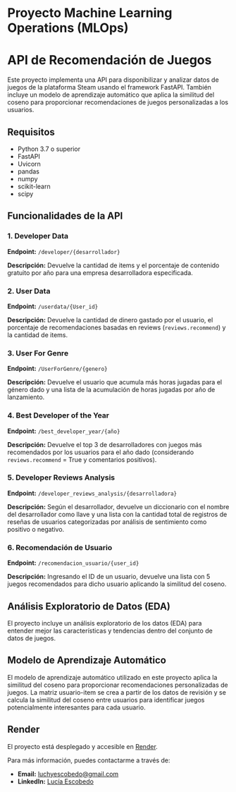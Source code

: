 # Proyecto Machine Learning Operations (MLOps) 
# API de Recomendación de Juegos

Este proyecto implementa una API para disponibilizar y analizar datos de juegos de la plataforma Steam usando el framework FastAPI. También incluye un modelo de aprendizaje automático que aplica la similitud del coseno para proporcionar recomendaciones de juegos personalizadas a los usuarios.

## Requisitos

- Python 3.7 o superior
- FastAPI
- Uvicorn
- pandas
- numpy
- scikit-learn
- scipy

## Funcionalidades de la API

### 1. Developer Data
**Endpoint:** `/developer/{desarrollador}`

**Descripción:** Devuelve la cantidad de items y el porcentaje de contenido gratuito por año para una empresa desarrolladora especificada.

### 2. User Data
**Endpoint:** `/userdata/{User_id}`

**Descripción:** Devuelve la cantidad de dinero gastado por el usuario, el porcentaje de recomendaciones basadas en reviews (`reviews.recommend`) y la cantidad de items.

### 3. User For Genre
**Endpoint:** `/UserForGenre/{genero}`

**Descripción:** Devuelve el usuario que acumula más horas jugadas para el género dado y una lista de la acumulación de horas jugadas por año de lanzamiento.

### 4. Best Developer of the Year
**Endpoint:** `/best_developer_year/{año}`

**Descripción:** Devuelve el top 3 de desarrolladores con juegos más recomendados por los usuarios para el año dado (considerando `reviews.recommend` = True y comentarios positivos).

### 5. Developer Reviews Analysis
**Endpoint:** `/developer_reviews_analysis/{desarrolladora}`

**Descripción:** Según el desarrollador, devuelve un diccionario con el nombre del desarrollador como llave y una lista con la cantidad total de registros de reseñas de usuarios categorizadas por análisis de sentimiento como positivo o negativo.

### 6. Recomendación de Usuario
**Endpoint:** `/recomendacion_usuario/{user_id}`

**Descripción:** Ingresando el ID de un usuario, devuelve una lista con 5 juegos recomendados para dicho usuario aplicando la similitud del coseno.

## Análisis Exploratorio de Datos (EDA)

El proyecto incluye un análisis exploratorio de los datos (EDA) para entender mejor las características y tendencias dentro del conjunto de datos de juegos. 

## Modelo de Aprendizaje Automático

El modelo de aprendizaje automático utilizado en este proyecto aplica la similitud del coseno para proporcionar recomendaciones personalizadas de juegos. La matriz usuario-item se crea a partir de los datos de revisión y se calcula la similitud del coseno entre usuarios para identificar juegos potencialmente interesantes para cada usuario.

## Render

El proyecto está desplegado y accesible en [Render](https://proyecto-pi01-dataft22.onrender.com/docs).


Para más información, puedes contactarme a través de:

- **Email:** [luchyescobedo@gmail.com](mailto:luchyescobedo@gmail.com)
- **LinkedIn:** [Lucía Escobedo](https://www.linkedin.com/in/lucia-escobedo-b76555202)





